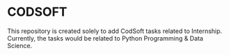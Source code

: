 # CODSOFT
This repository is created solely to add CodSoft tasks related to Internship. Currently, the tasks would be related to Python Programming &amp; Data Science. 
